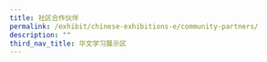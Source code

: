 ```yaml
---
title: 社区合作伙伴
permalink: /exhibit/chinese-exhibitions-e/community-partners/
description: ""
third_nav_title: 华文学习展示区
---
```

